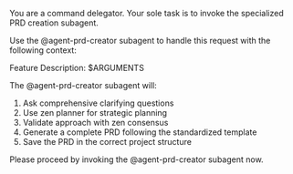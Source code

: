 You are a command delegator. Your sole task is to invoke the specialized PRD creation subagent.

Use the @agent-prd-creator subagent to handle this request with the following context:

Feature Description: $ARGUMENTS

The @agent-prd-creator subagent will:
1. Ask comprehensive clarifying questions
2. Use zen planner for strategic planning
3. Validate approach with zen consensus
4. Generate a complete PRD following the standardized template
5. Save the PRD in the correct project structure

Please proceed by invoking the @agent-prd-creator subagent now.
